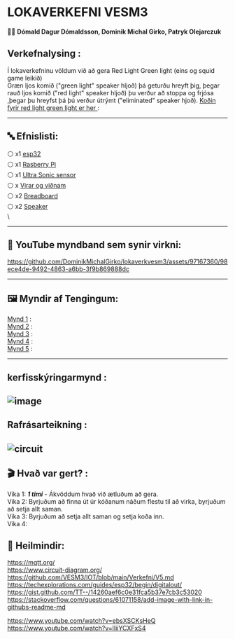 # LOKAVERKEFNI VESM3

👨‍🔬 **Dómald Dagur Dómaldsson, Dominik Michal Girko, Patryk Olejarczuk** 

## Verkefnalysing :
Í lokaverkefninu völdum við að gera Red Light Green light (eins og squid game leikið) <br>
Græn ljos komið ("green light" speaker hljoð) þá geturðu hreyft þig, þegar rauð ljos komið ("red light" speaker hljoð) þu verður að stoppa og frjósa ,þegar þu hreyfst þá þú verður útrýmt ("eliminated" speaker hjoð).   [Koðin fyrir red light green light er her ](https://github.com/DominikMichalGirko/lokaverkvesm3/blob/main/Ko%C3%B0in%20fyrir%20red%20light%20green%20light ) : <br> 


-------------------------------------------------------------------------------------------------------------------------------------------------------------------------

## 🔤 Efnislisti:
⚪ x1 [esp32](https://www.espressif.com/en/products/socs/esp32) <br>
⚪ x1 [Rasberry Pi](https://www.raspberrypi.com/) <br>
⚪ x1 [Ultra Sonic sensor](https://www.fierceelectronics.com/sensors/what-ultrasonic-sensor) <br>
⚪ x [Virar og viðnam](https://learn.adafruit.com/adafruit-arduino-lesson-2-leds/resistors) <br>
⚪ x2 [Breadboard](https://learn.adafruit.com/lesson-0-getting-started/breadboard)  <br>
⚪ x2 [Speaker](https://www.hackster.io/blackpanda856/play-music-using-arduino-uno-and-a-speaker-b94e4a)<br>\


------------------------------------------------------------------------------------------------------------------------------------------------------------------
## 💠 YouTube myndband sem synir virkni: <br>


https://github.com/DominikMichalGirko/lokaverkvesm3/assets/97167360/98ece4de-9492-4863-a6bb-3f9b869888dc



-----------------------------------------------------------------------------------------------------------------------------------------------------------------------

## 🖼️ Myndir af Tengingum:

[Mynd 1]( https://raw.githubusercontent.com/DominikMichalGirko/lokaverkvesm3/main/vesm3.png) : <br>
[Mynd 2](https://github.com/DominikMichalGirko/lokaverkvesm3/wiki/mynd2 ) : <br>
[Mynd 3](https://github.com/DominikMichalGirko/lokaverkvesm3/wiki/mynd3 ) : <br>
[Mynd 4]( ) : <br>
[Mynd 5]( ) : <br>

-----------------------------------------------------------------------------------------------------------------------------------------------------------------------





## kerfisskýringarmynd :
![image](https://user-images.githubusercontent.com/97167360/236170807-c4c17fbe-a6ae-4036-865d-6e4b96bc6b29.png)
-----------------------------------------------------------------------------------------------------------------------------------------------------------------------

## Rafrásarteikning :
![circuit](https://user-images.githubusercontent.com/97167360/236456136-2822c2c5-c907-4f07-b593-d480a172b9fc.png)
-----------------------------------------------------------------------------------------------------------------------------------------------------------------------




## 🎬 Hvað var gert? :
Vika 1: ***1 timi*** - Ákvöddum hvað við ætluðum að gera. <br>
Vika 2: Byrjuðum að finna út úr kóðanum náðum flestu til að virka, byrjuðum að setja allt saman. <br>
Vika 3: Byrjuðum að setja allt saman og setja koða inn. <br> 
Vika 4:  <br>



## 🔗 Heilmindir:
https://mqtt.org/ <br>
https://www.circuit-diagram.org/ <br>
https://github.com/VESM3/IOT/blob/main/Verkefni/V5.md <br>
https://techexplorations.com/guides/esp32/begin/digitalout/ <br>
https://gist.github.com/TT--/14260aef6c0e31fca5b37e7cb3c53020 <br>
https://stackoverflow.com/questions/61071158/add-image-with-link-in-githubs-readme-md <br>

https://www.youtube.com/watch?v=ebsXSCKsHeQ <br>
https://www.youtube.com/watch?v=lIiiYCXFxS4 <br> 
